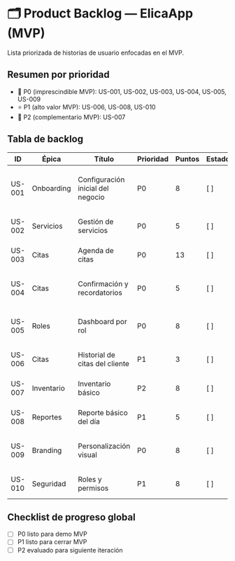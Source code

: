 # 🗂️ Product Backlog — ElicaApp (MVP)

Lista priorizada de historias de usuario enfocadas en el MVP.

## Resumen por prioridad
- 🎯 P0 (imprescindible MVP): US-001, US-002, US-003, US-004, US-005, US-009
- ⭐ P1 (alto valor MVP): US-006, US-008, US-010
- 🔧 P2 (complementario MVP): US-007

## Tabla de backlog
| ID | Épica | Título | Prioridad | Puntos | Estado | Enlace |
|----|------|--------|-----------|--------|--------|--------|
| US-001 | Onboarding | Configuración inicial del negocio | P0 | 8 | [ ] | ./Stories/US-001-configuracion-inicial-negocio.md |
| US-002 | Servicios | Gestión de servicios | P0 | 5 | [ ] | ./Stories/US-002-gestion-servicios.md |
| US-003 | Citas | Agenda de citas | P0 | 13 | [ ] | ./Stories/US-003-agenda-citas.md |
| US-004 | Citas | Confirmación y recordatorios | P0 | 5 | [ ] | ./Stories/US-004-confirmacion-recordatorios.md |
| US-005 | Roles | Dashboard por rol | P0 | 8 | [ ] | ./Stories/US-005-dashboard-por-rol.md |
| US-006 | Citas | Historial de citas del cliente | P1 | 3 | [ ] | ./Stories/US-006-historial-citas.md |
| US-007 | Inventario | Inventario básico | P2 | 8 | [ ] | ./Stories/US-007-inventario-basico.md |
| US-008 | Reportes | Reporte básico del día | P1 | 5 | [ ] | ./Stories/US-008-reporte-basico-dia.md |
| US-009 | Branding | Personalización visual | P0 | 8 | [ ] | ./Stories/US-009-personalizacion-visual.md |
| US-010 | Seguridad | Roles y permisos | P1 | 8 | [ ] | ./Stories/US-010-roles-y-permisos.md |

## Checklist de progreso global
- [ ] P0 listo para demo MVP
- [ ] P1 listo para cerrar MVP
- [ ] P2 evaluado para siguiente iteración
